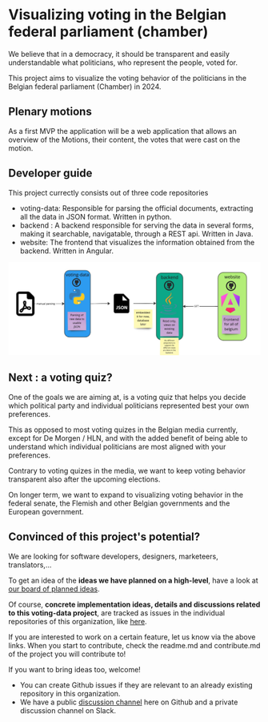 # Visualizing voting in the Belgian federal parliament (chamber)

We believe that in a democracy, it should be transparent and easily understandable what politicians, who represent the people, voted for.

This project aims to visualize the voting behavior of the politicians in the Belgian federal parliament (Chamber) in 2024.

## Plenary motions

As a first MVP the application will be a web application that allows an overview of the Motions, their content, the votes that were cast on the motion.

## Developer guide

This project currectly consists out of three code repositories

+ voting-data: Responsible for parsing the official documents, extracting all the data in JSON format. Written in python.
+ backend : A backend responsible for serving the data in several forms, making it searchable, navigatable, through a REST api. Written in Java.
+ website: The frontend that visualizes the information obtained from the backend. Written in Angular.

![Overview](./profile/img/overview.jpg)



## Next : a voting quiz?

One of the goals we are aiming at, is a voting quiz that helps you decide which political party and individual politicians represented best your own preferences.

This as opposed to most voting quizes in the Belgian media currently, except for De Morgen / HLN, and with the added benefit of being able to understand which individual politicians are most aligned with your preferences.

Contrary to voting quizes in the media, we want to keep voting behavior transparent also after the upcoming elections.

On longer term, we want to expand to visualizing voting behavior in the federal senate, the Flemish and other Belgian governments and the European government.


## Convinced of this project's potential?

We are looking for software developers, designers, marketeers, translators,...

To get an idea of the **ideas we have planned on a high-level**, have a look at [our board of planned ideas](https://github.com/orgs/transparentdemocracy/projects/1/views/1).

Of course, **concrete implementation ideas, details and discussions related to this voting-data project**, are
tracked as issues in the individual repositories of this organization, like [here](https://github.com/transparentdemocracy/voting-data/issues).

If you are interested to work on a certain feature, let us know via the above links.
When you start to contribute, check the readme.md and contribute.md of the project you will contribute to!

If you want to bring ideas too, welcome! 
- You can create Github issues if they are relevant to an already existing repository in this organization.
- We have a public [discussion channel](https://github.com/orgs/transparentdemocracy/discussions) here on Github and a private discussion channel on Slack.
